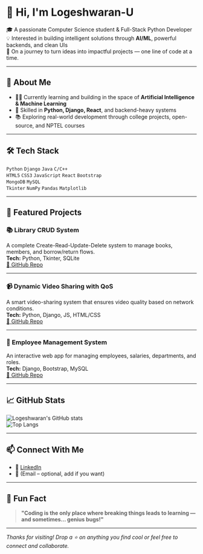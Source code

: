 # 👋 Hi, I'm Logeshwaran-U

🎓 A passionate Computer Science student & Full-Stack Python Developer  
💡 Interested in building intelligent solutions through **AI/ML**, powerful backends, and clean UIs  
🚀 On a journey to turn ideas into impactful projects — one line of code at a time.

---

## 💼 About Me

- 👨‍💻 Currently learning and building in the space of **Artificial Intelligence & Machine Learning**
- 🧠 Skilled in **Python, Django, React**, and backend-heavy systems
- 📚 Exploring real-world development through college projects, open-source, and NPTEL courses

---

## 🛠️ Tech Stack

`Python` `Django` `Java` `C/C++`  
`HTML5` `CSS3` `JavaScript` `React` `Bootstrap`  
`MongoDB` `MySQL`  
`Tkinter` `NumPy` `Pandas` `Matplotlib`

---

## 🚀 Featured Projects

### 📚 Library CRUD System  
A complete Create-Read-Update-Delete system to manage books, members, and borrow/return flows.  
**Tech:** Python, Tkinter, SQLite  
[🔗 GitHub Repo](#)

---

### 📹 Dynamic Video Sharing with QoS  
A smart video-sharing system that ensures video quality based on network conditions.  
**Tech:** Python, Django, JS, HTML/CSS  
[🔗 GitHub Repo](#)

---

### 🧾 Employee Management System  
An interactive web app for managing employees, salaries, departments, and roles.  
**Tech:** Django, Bootstrap, MySQL  
[🔗 GitHub Repo](#)

---

## 📈 GitHub Stats

![Logeshwaran's GitHub stats](https://github-readme-stats.vercel.app/api?username=logeshwaran-u&show_icons=true&theme=tokyonight)  
![Top Langs](https://github-readme-stats.vercel.app/api/top-langs/?username=logeshwaran-u&layout=compact&theme=tokyonight)

---

## 📫 Connect With Me

- 🔗 [LinkedIn](https://www.linkedin.com/in/logeshwaran-u)
- 📧 (Email – optional, add if you want)

---

## 💬 Fun Fact

> **"Coding is the only place where breaking things leads to learning — and sometimes... genius bugs!"**  

---

_Thanks for visiting! Drop a ⭐ on anything you find cool or feel free to connect and collaborate._

